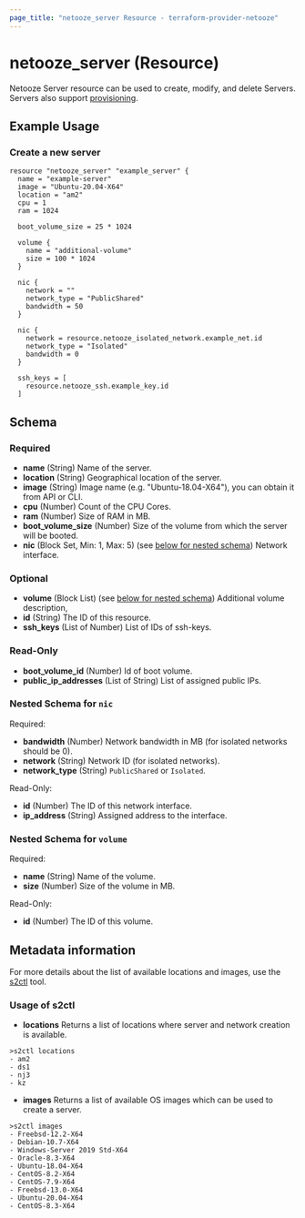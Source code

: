 ```yaml
---
page_title: "netooze_server Resource - terraform-provider-netooze"
---
```


# netooze_server (Resource)

Netooze Server resource can be used to create, modify, and delete Servers. Servers also support [provisioning](https://www.terraform.io/docs/language/resources/provisioners/syntax.html).

## Example Usage

### Create a new server
```hcl
resource "netooze_server" "example_server" {
  name = "example-server"
  image = "Ubuntu-20.04-X64"
  location = "am2"
  cpu = 1
  ram = 1024

  boot_volume_size = 25 * 1024
  
  volume {
    name = "additional-volume"
    size = 100 * 1024
  }
  
  nic {
    network = ""
    network_type = "PublicShared"
    bandwidth = 50
  }

  nic {
    network = resource.netooze_isolated_network.example_net.id
    network_type = "Isolated"
    bandwidth = 0
  }
  
  ssh_keys = [
    resource.netooze_ssh.example_key.id
  ]
```



## Schema

### Required

- **name** (String) Name of the server.
- **location** (String) Geographical location of the server.
- **image** (String) Image name (e.g. "Ubuntu-18.04-X64"), you can obtain it from API or CLI.
- **cpu** (Number) Count of the CPU Cores.
- **ram** (Number) Size of RAM in MB.
- **boot_volume_size** (Number) Size of the volume from which the server will be booted.
- **nic** (Block Set, Min: 1, Max: 5) (see [below for nested schema](#nestedblock--nic)) Network interface.

### Optional
- **volume** (Block List) (see [below for nested schema](#nestedblock--volume)) Additional volume description,
- **id** (String) The ID of this resource.
- **ssh_keys** (List of Number) List of IDs of ssh-keys.

### Read-Only

- **boot_volume_id** (Number) Id of boot volume.
- **public_ip_addresses** (List of String) List of assigned public IPs.

<a id="nestedblock--nic"></a>
### Nested Schema for `nic`

Required:

- **bandwidth** (Number) Network bandwidth in MB (for isolated networks should be 0).
- **network** (String) Network ID (for isolated networks).
- **network_type** (String) `PublicShared` or `Isolated`.

Read-Only:

- **id** (Number) The ID of this network interface.
- **ip_address** (String) Assigned address to the interface.


<a id="nestedblock--volume"></a>
### Nested Schema for `volume`

Required:

- **name** (String) Name of the volume.
- **size** (Number) Size of the volume in MB.

Read-Only:

- **id** (Number) The ID of this volume.




## Metadata information

For more details about the list of available locations and images, use the [s2ctl](https://github.com/itglobalcom/s2ctl) tool.

### Usage of s2ctl

- **locations** Returns a list of locations where server and network creation is available.
```
>s2ctl locations
- am2
- ds1
- nj3
- kz
```
- **images** Returns a list of available OS images which can be used to create a server.
```
>s2ctl images
- Freebsd-12.2-X64
- Debian-10.7-X64
- Windows-Server 2019 Std-X64
- Oracle-8.3-X64
- Ubuntu-18.04-X64
- CentOS-8.2-X64
- CentOS-7.9-X64
- Freebsd-13.0-X64
- Ubuntu-20.04-X64
- CentOS-8.3-X64
```
